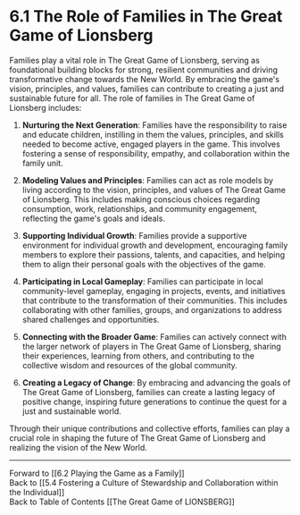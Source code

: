 # 6.1 The Role of Families in The Great Game of Lionsberg

Families play a vital role in The Great Game of Lionsberg, serving as foundational building blocks for strong, resilient communities and driving transformative change towards the New World. By embracing the game's vision, principles, and values, families can contribute to creating a just and sustainable future for all. The role of families in The Great Game of Lionsberg includes:

1.  **Nurturing the Next Generation**: Families have the responsibility to raise and educate children, instilling in them the values, principles, and skills needed to become active, engaged players in the game. This involves fostering a sense of responsibility, empathy, and collaboration within the family unit.
    
2.  **Modeling Values and Principles**: Families can act as role models by living according to the vision, principles, and values of The Great Game of Lionsberg. This includes making conscious choices regarding consumption, work, relationships, and community engagement, reflecting the game's goals and ideals.
    
3.  **Supporting Individual Growth**: Families provide a supportive environment for individual growth and development, encouraging family members to explore their passions, talents, and capacities, and helping them to align their personal goals with the objectives of the game.
    
4.  **Participating in Local Gameplay**: Families can participate in local community-level gameplay, engaging in projects, events, and initiatives that contribute to the transformation of their communities. This includes collaborating with other families, groups, and organizations to address shared challenges and opportunities.
    
5.  **Connecting with the Broader Game**: Families can actively connect with the larger network of players in The Great Game of Lionsberg, sharing their experiences, learning from others, and contributing to the collective wisdom and resources of the global community.
    
6.  **Creating a Legacy of Change**: By embracing and advancing the goals of The Great Game of Lionsberg, families can create a lasting legacy of positive change, inspiring future generations to continue the quest for a just and sustainable world.
    

Through their unique contributions and collective efforts, families can play a crucial role in shaping the future of The Great Game of Lionsberg and realizing the vision of the New World.

____

Forward to [[6.2 Playing the Game as a Family]]    
Back to [[5.4 Fostering a Culture of Stewardship and Collaboration within the Individual]]  
Back to Table of Contents [[The Great Game of LIONSBERG]]  